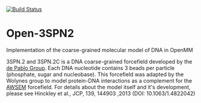 [![Build Status](https://travis-ci.org/cabb99/open3spn2.svg?branch=master)](https://travis-ci.org/cabb99/open3spn2?branch=master)
# Open-3SPN2
Implementation of the coarse-grained molecular model of DNA in OpenMM

3SPN.2 and 3SPN.2C is a DNA coarse-grained forcefield developed by the [de Pablo Group](https://pme.uchicago.edu/de_pablo_lab/research/dna_folding_and_hybridization/3spn.2/). Each DNA nucleotide contains 3 beads per particle (phosphate, sugar and nucleobase). This forcefield was adapted by the Wolynes group to model protein-DNA interactions as a complement for the [AWSEM](https://github.com/npschafer/openawsem) forcefield.
For details about the model itself and it's development, please see Hinckley et al., JCP, 139, 144903 ,2013 (DOI: 10.1063/1.4822042)
